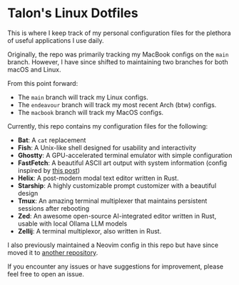 # Talon's Linux Dotfiles

This is where I keep track of my personal configuration files for the plethora of useful applications I use daily.

Originally, the repo was primarily tracking my MacBook configs on the `main` branch. However, I have since shifted to maintaining two branches for both macOS and Linux.

From this point forward:

- The `main` branch will track my Linux configs.
- The `endeavour` branch will track my most recent Arch (btw) configs.
- The `macbook` branch will track my MacOS configs.

Currently, this repo contains my configuration files for the following:

- **Bat**: A `cat` replacement
- **Fish**: A Unix-like shell designed for usability and interactivity
- **Ghostty**: A GPU-accelerated terminal emulator with simple configuration
- **FastFetch**: A beautiful ASCII art output with system information (config inspired by [this post](https://old.reddit.com/r/GarudaLinux/comments/1dcq0dl/making_fastfetch_more_beautiful_linux/))
- **Helix**: A post-modern modal text editor written in Rust.
- **Starship**: A highly customizable prompt customizer with a beautiful design
- **Tmux**: An amazing terminal multiplexer that maintains persistent sessions after rebooting
- **Zed**: An awesome open-source AI-integrated editor written in Rust, usable with local Ollama LLM models
- **Zellij**: A terminal multiplexor, also written in Rust.

I also previously maintained a Neovim config in this repo but have since moved it to [another repository](https://github.com/talonlikeaclaw/talonvim).

If you encounter any issues or have suggestions for improvement, please feel free to open an issue.
